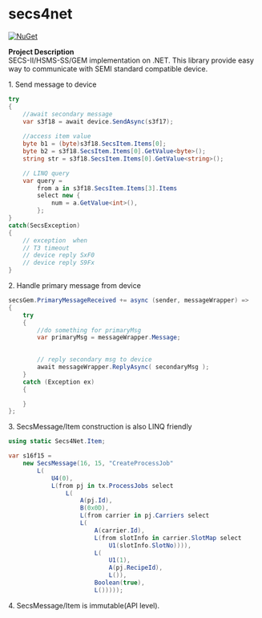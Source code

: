 # secs4net

[![NuGet](https://img.shields.io/nuget/v/secs4net.svg)](https://www.nuget.org/packages/secs4net/)

**Project Description**  
SECS-II/HSMS-SS/GEM implementation on .NET. This library provide easy way to communicate with SEMI standard compatible device.  

1\. Send message to device
```cs
try
{
    //await secondary message
    var s3f18 = await device.SendAsync(s3f17); 
    
    //access item value
    byte b1 = (byte)s3f18.SecsItem.Items[0]; 
    byte b2 = s3f18.SecsItem.Items[0].GetValue<byte>();
    string str = s3f18.SecsItem.Items[0].GetValue<string>();

    // LINQ query
    var query =
        from a in s3f18.SecsItem.Items[3].Items
        select new {
            num = a.GetValue<int>(),
        };
}
catch(SecsException)
{
    // exception  when
    // T3 timeout
    // device reply SxF0
    // device reply S9Fx
}
```
2\. Handle primary message from device
```cs
secsGem.PrimaryMessageReceived += async (sender, messageWrapper) => 
{
    try 
    {
        //do something for primaryMsg
        var primaryMsg = messageWrapper.Message;
	   

        // reply secondary msg to device
        await messageWrapper.ReplyAsync( secondaryMsg ); 
    }
    catch (Exception ex) 
    {

    }
};
```

3\. SecsMessage/Item construction is also LINQ friendly

```cs
using static Secs4Net.Item;

var s16f15 = 
    new SecsMessage(16, 15, "CreateProcessJob"            
        L(
            U4(0),
            L(from pj in tx.ProcessJobs select
                L(
                    A(pj.Id),
                    B(0x0D),
                    L(from carrier in pj.Carriers select
                    L(
                        A(carrier.Id),
                        L(from slotInfo in carrier.SlotMap select
                            U1(slotInfo.SlotNo)))),
                        L(
                            U1(1),
                            A(pj.RecipeId),
                            L()),
                        Boolean(true),
                        L()))));
```

4\. SecsMessage/Item is immutable(API level).  
